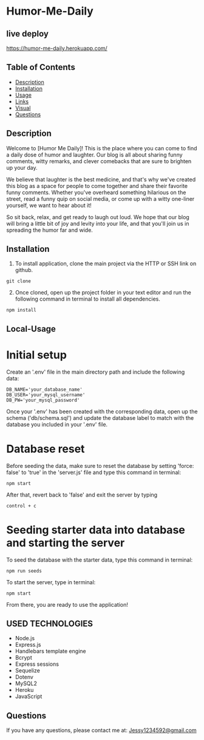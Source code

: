 # Humor-Me-Daily

## live deploy
https://humor-me-daily.herokuapp.com/

## Table of Contents

- [Description](#Description)
- [Installation](#Installation)
- [Usage](#Usage)
- [Links](#Links)
- [Visual](#Visual)
- [Questions](#Questions)


## Description

Welcome to [Humor Me Daily]! This is the place where you can come to find a daily dose of humor and laughter. Our blog is all about sharing funny comments, witty remarks, and clever comebacks that are sure to brighten up your day.

We believe that laughter is the best medicine, and that's why we've created this blog as a space for people to come together and share their favorite funny comments. Whether you've overheard something hilarious on the street, read a funny quip on social media, or come up with a witty one-liner yourself, we want to hear about it!

So sit back, relax, and get ready to laugh out loud. We hope that our blog will bring a little bit of joy and levity into your life, and that you'll join us in spreading the humor far and wide.

## Installation

1. To install application, clone the main project via the HTTP or SSH link on github.

```
git clone
```

2. Once cloned, open up the project folder in your text editor and run the following command in terminal to install all dependencies.

```
npm install
```

## Local-Usage

# Initial setup

Create an '.env' file in the main directory path and include the following data:

```
DB_NAME='your_database_name'
DB_USER='your_mysql_username'
DB_PW='your_mysql_password'
```

Once your '.env' has been created with the corresponding data, open up the schema ('db/schema.sql') and update the database label to match with the database you included in your '.env' file.

# Database reset

Before seeding the data, make sure to reset the database by setting 'force: false' to 'true' in the 'server.js' file and type this command in terminal:

```
npm start
```

After that, revert back to 'false' and exit the server by typing

```
control + c
```

# Seeding starter data into database and starting the server

To seed the database with the starter data, type this command in terminal:

```
npm run seeds
```

To start the server, type in terminal:

```
npm start
```

From there, you are ready to use the application!

## USED TECHNOLOGIES

- Node.js
- Express.js
- Handlebars template engine
- Bcrypt
- Express sessions
- Sequelize
- Dotenv
- MySQL2
- Heroku
- JavaScript

## Questions

If you have any questions, please contact me at: Jessy1234592@gmail.com




